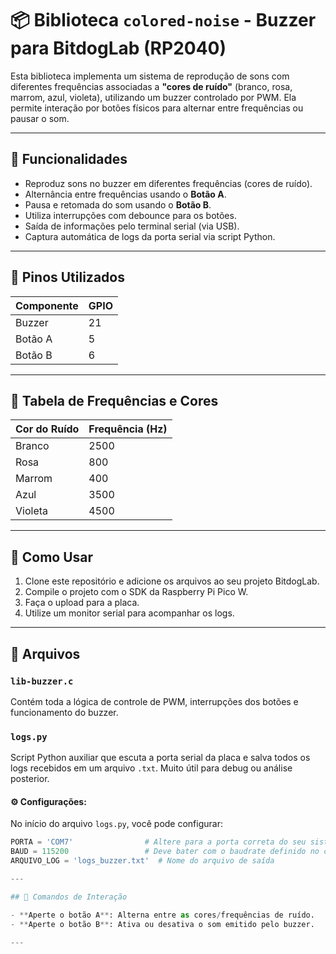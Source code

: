 # 📦 Biblioteca `colored-noise` - Buzzer para BitdogLab (RP2040)

Esta biblioteca implementa um sistema de reprodução de sons com diferentes frequências associadas a **"cores de ruído"** (branco, rosa, marrom, azul, violeta), utilizando um buzzer controlado por PWM. Ela permite interação por botões físicos para alternar entre frequências ou pausar o som.

---

## 🧠 Funcionalidades

- Reproduz sons no buzzer em diferentes frequências (cores de ruído).
- Alternância entre frequências usando o **Botão A**.
- Pausa e retomada do som usando o **Botão B**.
- Utiliza interrupções com debounce para os botões.
- Saída de informações pelo terminal serial (via USB).
- Captura automática de logs da porta serial via script Python.

---

## 📌 Pinos Utilizados

| Componente | GPIO |
|------------|------|
| Buzzer     | 21   |
| Botão A    | 5    |
| Botão B    | 6    |

---

## 🎵 Tabela de Frequências e Cores

| Cor do Ruído | Frequência (Hz) |
|--------------|------------------|
| Branco       | 2500             |
| Rosa         | 800              |
| Marrom       | 400              |
| Azul         | 3500             |
| Violeta      | 4500             |

---

## 🚀 Como Usar

1. Clone este repositório e adicione os arquivos ao seu projeto BitdogLab.
2. Compile o projeto com o SDK da Raspberry Pi Pico W.
3. Faça o upload para a placa.
4. Utilize um monitor serial para acompanhar os logs.

---

## 📁 Arquivos

### `lib-buzzer.c`

Contém toda a lógica de controle de PWM, interrupções dos botões e funcionamento do buzzer.

### `logs.py`

Script Python auxiliar que escuta a porta serial da placa e salva todos os logs recebidos em um arquivo `.txt`. Muito útil para debug ou análise posterior.

#### ⚙️ Configurações:

No início do arquivo `logs.py`, você pode configurar:

```python
PORTA = 'COM7'                # Altere para a porta correta do seu sistema
BAUD = 115200                 # Deve bater com o baudrate definido no código em C
ARQUIVO_LOG = 'logs_buzzer.txt'  # Nome do arquivo de saída

---

## 🧪 Comandos de Interação

- **Aperte o botão A**: Alterna entre as cores/frequências de ruído.
- **Aperte o botão B**: Ativa ou desativa o som emitido pelo buzzer.

---